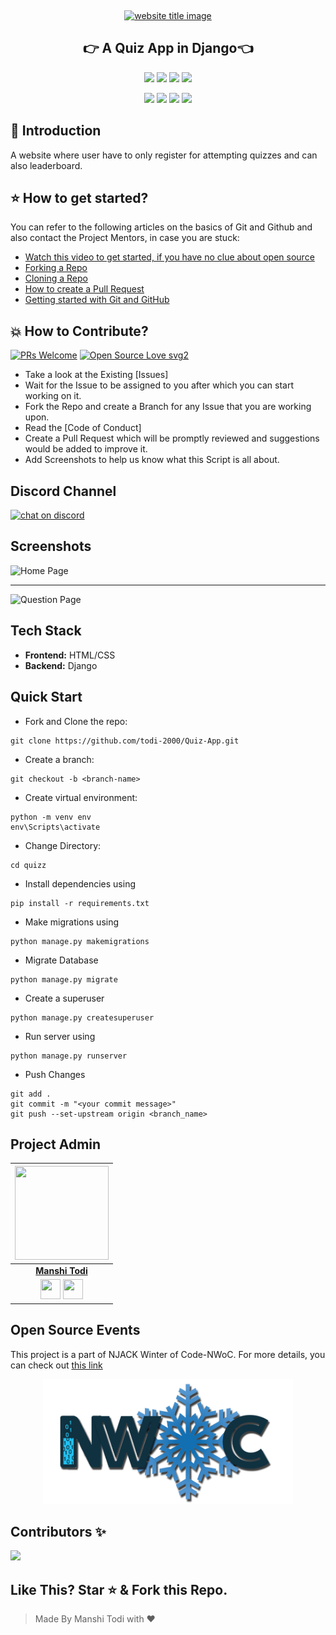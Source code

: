 
﻿<p align="center">
  <a href="#"><img src="https://capsule-render.vercel.app/api?type=rect&color=009ACD&height=100&section=header&text=QuizApps&fontSize=60%&fontColor=ffffff" alt="website title image"></a>
  <h2 align="center">👉 A Quiz App in Django👈</h2>
</p>


<p align="center">
<img src="https://img.shields.io/badge/language-HTML-blue?style=for-the-badge">
<img src="https://img.shields.io/badge/language-CSS-blue?style=for-the-badge">
<img src="https://img.shields.io/badge/language-BootStrap-blue?style=for-the-badge">
<img src="https://img.shields.io/badge/language-Django-blue?style=for-the-badge">  
 </p>
 
 <p align="center">
<img src="https://img.shields.io/github/stars/todi-2000/Quiz-App?style=for-the-badge" >
<img src="https://img.shields.io/github/forks/todi-2000/Quiz-App?style=for-the-badge" >  
<img src="https://img.shields.io/github/issues-raw/todi-2000/Quiz-App?style=for-the-badge" >
<img src="https://img.shields.io/github/issues-pr-closed-raw/todi-2000/Quiz-App?style=for-the-badge" >
</p>

## 📌 Introduction

A website where user have to only register for attempting quizzes and can also leaderboard.

## ⭐ How to get started?

You can refer to the following articles on the basics of Git and Github and also contact the Project Mentors, in case you are stuck:

- [Watch this video to get started, if you have no clue about open source](https://youtu.be/SL5KKdmvJ1U)
- [Forking a Repo](https://help.github.com/en/github/getting-started-with-github/fork-a-repo)
- [Cloning a Repo](https://help.github.com/en/desktop/contributing-to-projects/creating-a-pull-request)
- [How to create a Pull Request](https://opensource.com/article/19/7/create-pull-request-github)
- [Getting started with Git and GitHub](https://towardsdatascience.com/getting-started-with-git-and-github-6fcd0f2d4ac6)

## 💥 How to Contribute?

[![PRs Welcome](https://img.shields.io/badge/PRs-welcome-brightgreen.svg?style=flat-square)](http://makeapullrequest.com)
[![Open Source Love svg2](https://badges.frapsoft.com/os/v2/open-source.svg?v=103)](https://github.com/ellerbrock/open-source-badges/)

- Take a look at the Existing [Issues]
- Wait for the Issue to be assigned to you after which you can start working on it.
- Fork the Repo and create a Branch for any Issue that you are working upon.
- Read the [Code of Conduct]
- Create a Pull Request which will be promptly reviewed and suggestions would be added to improve it.
- Add Screenshots to help us know what this Script is all about.


## Discord Channel
[![chat on discord](https://img.shields.io/badge/chat-on%20discord-brightgreen)](https://discord.gg/pVjcyPtwGx)

## Screenshots

![Home Page](./quizz/static/question/images/quiz-home.png)

---

![Question Page](./quizz/static/question/images/quiz-question.png)

## Tech Stack

- **Frontend:** HTML/CSS
- **Backend:** Django

## Quick Start

- Fork and Clone the repo:

```
git clone https://github.com/todi-2000/Quiz-App.git
```

- Create a branch:

```
git checkout -b <branch-name>
```

- Create virtual environment:

```
python -m venv env
env\Scripts\activate
```

- Change Directory:

```
cd quizz
```

- Install dependencies using

```
pip install -r requirements.txt
```

- Make migrations using

```
python manage.py makemigrations
```

- Migrate Database

```
python manage.py migrate
```

- Create a superuser

```
python manage.py createsuperuser
```

- Run server using

```
python manage.py runserver
```

- Push Changes

```
git add .
git commit -m "<your commit message>"
git push --set-upstream origin <branch_name>
```

## Project Admin

|                                                                                                                            <a href="https://github.com/todi-2000"><img src="https://user-images.githubusercontent.com/47568904/100538378-6d29d880-3255-11eb-809a-9e47c363fc51.jpeg" width=150px height=150px /></a>                                                                                                                            |
| :--------------------------------------------------------------------------------------------------------------------------------------------------------------------------------------------------------------------------------------------------------------------------------------------------------------------------------------------------------------------------------------------------------------------------------------------: |
|                                                                                                                                                                                     **[Manshi Todi](https://www.linkedin.com/in/manshi-todi-a017a2178/)**                                                                                                                                                                                      |
| <a href="https://twitter.com/manshitodi"><img src="https://openvisualfx.com/wp-content/uploads/2019/10/pnglot.com-twitter-bird-logo-png-139932.png" width="32px" height="32px"></a> <a href="https://www.linkedin.com/in/manshi-todi-a017a2178/"><img src="https://mpng.subpng.com/20180324/vhe/kisspng-linkedin-computer-icons-logo-social-networking-ser-facebook-5ab6ebfe5f5397.2333748215219374063905.jpg" width="32px" height="32px"></a> |

## Open Source Events

This project is a part of NJACK Winter of Code-NWoC. 
For more details, you can check out [this link](https://njackwinterofcode.github.io/)
<p align = "center"><img src = "nwoc-logo.png" alt = "NJACK Logo" height=200px></p>


## Contributors ✨ 

<a href="https://github.com/todi-2000/Quiz-App/graphs/contributors">
  <img src="https://contrib.rocks/image?repo=todi-2000/Quiz-App" />
</a>

## Like This? Star ⭐ & Fork this Repo.

> Made By Manshi Todi with ❤️
